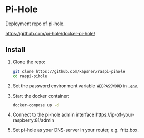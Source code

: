 # Pi-Hole

Deployment repo of pi-hole.

https://github.com/pi-hole/docker-pi-hole/

## Install

1. Clone the repo:

    ```bash
    git clone https://github.com/kapsner/raspi-pihole
    cd raspi-pihole
    ```

2. Set the password environment variable `WEBPASSWORD` in [`.env`](.env).

3. Start the docker container:

    ```bash
    docker-compose up -d
    ```

4. Connect to the pi-hole admin interface https://ip-of-your-raspberry:81/admin

5. Set pi-hole as your DNS-server in your router, e.g. fritz.box.
